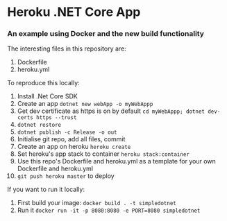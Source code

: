 # Heroku .NET Core App 
### An example using Docker and the new build functionality

The interesting files in this repository are:

1. Dockerfile
2. heroku.yml

To reproduce this locally:

1. Install .Net Core SDK
2. Create an app  `dotnet new webApp -o myWebAppp`
3. Get dev certificate as https is on by default  `cd myWebAppp; dotnet dev-certs https --trust`
4. `dotnet restore`
5. `dotnet publish -c Release -o out`
6. Initialise git repo, add all files, commit
7. Create an app on heroku  `heroku create`
8. Set heroku's app stack to container  `heroku stack:container`
9. Use this repo's Dockerfile and heroku.yml as a template for your own Dockerfile and heroku.yml
10. `git push heroku master` to deploy

If you want to run it locally:

1. First build your image: `docker build . -t simpledotnet`
2. Run it `docker run -it -p 8080:8080 -e PORT=8080 simpledotnet`
